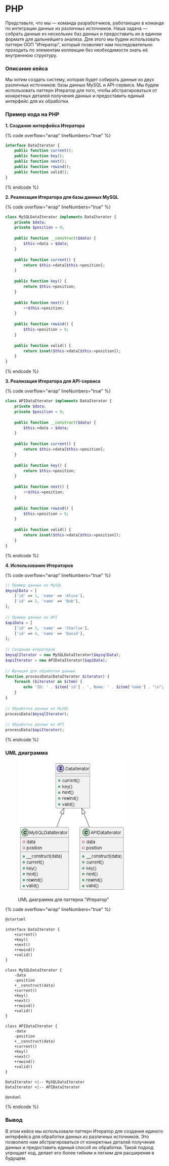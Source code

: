# PHP

Представьте, что мы — команда разработчиков, работающих в команде по интеграции данных из различных источников. Наша задача — собрать данные из нескольких баз данных и предоставить их в едином формате для дальнейшего анализа. Для этого мы будем использовать паттерн ООП "Итератор", который позволяет нам последовательно проходить по элементам коллекции без необходимости знать её внутреннюю структуру.

### Описание кейса

Мы хотим создать систему, которая будет собирать данные из двух различных источников: базы данных MySQL и API-сервиса. Мы будем использовать паттерн Итератор для того, чтобы абстрагироваться от конкретных деталей получения данных и предоставить единый интерфейс для их обработки.

### Пример кода на PHP

**1. Создание интерфейса Итератора**

{% code overflow="wrap" lineNumbers="true" %}
```php
interface DataIterator {
    public function current();
    public function key();
    public function next();
    public function rewind();
    public function valid();
}
```
{% endcode %}

**2. Реализация Итератора для базы данных MySQL**

{% code overflow="wrap" lineNumbers="true" %}
```php
class MySQLDataIterator implements DataIterator {
    private $data;
    private $position = 0;

    public function __construct($data) {
        $this->data = $data;
    }

    public function current() {
        return $this->data[$this->position];
    }

    public function key() {
        return $this->position;
    }

    public function next() {
        ++$this->position;
    }

    public function rewind() {
        $this->position = 0;
    }

    public function valid() {
        return isset($this->data[$this->position]);
    }
}
```
{% endcode %}

**3. Реализация Итератора для API-сервиса**

{% code overflow="wrap" lineNumbers="true" %}
```php
class APIDataIterator implements DataIterator {
    private $data;
    private $position = 0;

    public function __construct($data) {
        $this->data = $data;
    }

    public function current() {
        return $this->data[$this->position];
    }

    public function key() {
        return $this->position;
    }

    public function next() {
        ++$this->position;
    }

    public function rewind() {
        $this->position = 0;
    }

    public function valid() {
        return isset($this->data[$this->position]);
    }
}
```
{% endcode %}

**4. Использование Итераторов**

{% code overflow="wrap" lineNumbers="true" %}
```php
// Пример данных из MySQL
$mysqlData = [
    ['id' => 1, 'name' => 'Alice'],
    ['id' => 2, 'name' => 'Bob'],
];

// Пример данных из API
$apiData = [
    ['id' => 3, 'name' => 'Charlie'],
    ['id' => 4, 'name' => 'David'],
];

// Создание итераторов
$mysqlIterator = new MySQLDataIterator($mysqlData);
$apiIterator = new APIDataIterator($apiData);

// Функция для обработки данных
function processData(DataIterator $iterator) {
    foreach ($iterator as $item) {
        echo 'ID: ' . $item['id'] . ', Name: ' . $item['name'] . "\n";
    }
}

// Обработка данных из MySQL
processData($mysqlIterator);

// Обработка данных из API
processData($apiIterator);
```
{% endcode %}

### UML диаграмма

<figure><img src="../../../../../.gitbook/assets/image (3).png" alt=""><figcaption><p>UML диаграмма для паттерна "Итератор"</p></figcaption></figure>

{% code overflow="wrap" lineNumbers="true" %}
```plantuml
@startuml

interface DataIterator {
    +current()
    +key()
    +next()
    +rewind()
    +valid()
}

class MySQLDataIterator {
    -data
    -position
    +__construct(data)
    +current()
    +key()
    +next()
    +rewind()
    +valid()
}

class APIDataIterator {
    -data
    -position
    +__construct(data)
    +current()
    +key()
    +next()
    +rewind()
    +valid()
}

DataIterator <|-- MySQLDataIterator
DataIterator <|-- APIDataIterator

@enduml
```
{% endcode %}

### Вывод

В этом кейсе мы использовали паттерн Итератор для создания единого интерфейса для обработки данных из различных источников. Это позволило нам абстрагироваться от конкретных деталей получения данных и предоставить единый способ их обработки. Такой подход упрощает код, делает его более гибким и легким для расширения в будущем.
